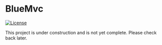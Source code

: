 # BlueMvc

[![License](https://poser.pugx.org/bluemvc/bluemvc/license)](https://packagist.org/packages/bluemvc/bluemvc)

This project is under construction and is not yet complete. Please check back later.
